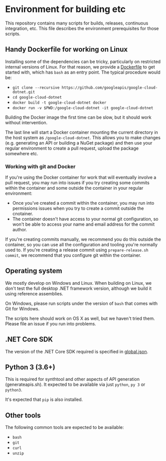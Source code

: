 # Environment for building etc

This repository contains many scripts for builds, releases, continuous
integration, etc. This file describes the environment prerequisites
for those scripts.

## Handy Dockerfile for working on Linux

Installing some of the dependencies can be tricky, particularly on
restricted internal versions of Linux. For that reason, we provide a
[Dockerfile](docker/Dockerfile) to get started with, which has
`bash` as an entry point. The typical procedure would be:

- `git clone --recursive https://github.com/googleapis/google-cloud-dotnet.git`
- `cd google-cloud-dotnet`
- `docker build -t google-cloud-dotnet docker`
- `docker run -v $PWD:/google-cloud-dotnet -it google-cloud-dotnet`

Building the Docker image the first time can be slow, but it should
work without intervention.

The last line will start a Docker container mounting the current
directory in the host system as `/google-cloud-dotnet`. This allows
you to make changes (e.g. generating an API or building a NuGet
package) and then use your regular environment to create a pull
request, upload the package somewhere etc.

### Working with git and Docker

If you're using the Docker container for work that will eventually
involve a pull request, you may run into issues if you try creating
some commits within the container and some outside the container in
your regular environment:

- Once you've created a commit within the container, you may run
  into permissions issues when you try to create a commit outside the
  cnotainer.
- The container doesn't have access to your normal git configuration,
  so won't be able to access your name and email address for the
  commit author.

If you're creating commits manually, we recommend you do this
outside the container, so you can use all the configuration and
tooling you're normally used to. If you're creating a release commit
using `prepare-release.sh commit`, we recommend that you configure
git within the container.

## Operating system

We mostly develop on Windows and Linux. When building on Linux, we
don't test the full desktop .NET framework version, although we
build it using reference assemblies.

On Windows, please run scripts under the version of `bash` that comes
with Git for Windows.

The scripts here should work on OS X as well, but we haven't tried
them. Please file an issue if you run into problems.

## .NET Core SDK

The version of the .NET Core SDK required is specified in
[global.json](global.json).

## Python 3 (3.6+)

This is required for synthtool and other aspects of API generation
(generateapis.sh). It expected to be available via just `python`, `py
3` or `python3`.

It's expected that `pip` is also installed.

## Other tools

The following common tools are expected to be available:

- `bash`
- `git`
- `curl`
- `unzip`
